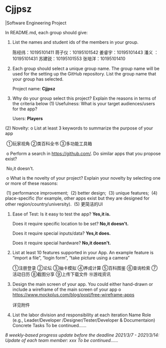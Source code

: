# Cjjpsz

|Software Engineering Project

In README.md, each group should give:

1. List the names and student ids of the members in your group. 

   陈经纬：10195101411 
   蒋子仪：10195101542 
   姜睿宇：10195101443 
   潘义    ：10195101431 
   苏建锐：10195101553 
   张培洋：10195101410

2. Each group should select a unique group name. The group name will be used for the setting up the GitHub repository. List the group name that your group has selected. 

   Project name: **Cjjpsz**

3. Why do your group select this project? Explain the reasons in terms of the criteria below (1) Usefulness: What is your target audiences/users for the app? 

   Users: **Players**

(2) Novelty: o List at least 3 keywords to summarize the purpose of your app 

​	①玩家视角 ②类百科全书 ③多功能工具箱

​	o Perform a search in https://github.com/. Do similar apps that you propose exist? 

​		No,it doesn't.

​	o What is the novelty of your project? Explain your novelty by selecting one or more of these 		reasons: 

​		(1) performance improvement; 
​		(2) better design; 
​		(3) unique features; 
​		(4) place-specific (for example, other apps exist but they are designed for other region/country/university). 
​		(5) 更简洁的UI

1. Ease of Test: Is it easy to test the app? **Yes,it is.**

   Does it require specific location to be set? **No,it doesn't.**

   Does it require special inputs/data? **Yes,it does.**

   Does it require special hardware? **No,it doesn't.**

2. List at least 10 features supported in your App. An example feature is “import a file”, “login form”, “take picture using a camera” 

   ①注册登录 ②论坛 ③抽卡模拟 ④养成计算 ⑤百科图鉴 ⑥查询检索 ⑦活动日历 ⑧截图分享 ⑨上传下载文件 ⑩游戏资讯

3. Design the main screen of your app. You could either hand-drawn or include a wireframe of the main screen of your app o https://www.mockplus.com/blog/post/free-wireframe-apps 

   详见附件

4. List the labor division and responsibility at each iteration Name Role (e.g., Leader/Developer /Designer/Tester/Developer & Documentaion) Concrete Tasks To be continued……

*8 weekly-based progress update before the deadline 2021/3/7 - 2021/3/14: Update of each team member: xxx To be continued……*
